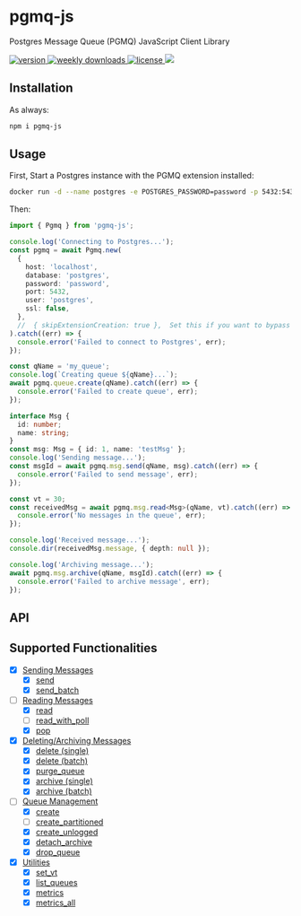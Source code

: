 # pgmq-js

Postgres Message Queue (PGMQ) JavaScript Client Library

<p>
  <a href="https://www.npmjs.com/package/pgmq-js">
    <img src="https://img.shields.io/npm/v/pgmq-js" alt="version"/>
  </a>
  <a href="https://www.npmjs.com/package/pgmq-js">
    <img src="https://img.shields.io/npm/dw/pgmq-js" alt="weekly downloads"/>
  </a>
  <a href="https://github.com/Muhammad-Magdi/pgmq-js/blob/main/LICENSE">
    <img src="https://img.shields.io/npm/l/pgmq-js" alt="license"/>
  </a>
  <a href="https://codecov.io/gh/Muhammad-Magdi/pgmq-js" > 
    <img src="https://codecov.io/gh/Muhammad-Magdi/pgmq-js/graph/badge.svg?token=ZOC1HSGGC7"/> 
  </a>
</p>

## Installation

As always:

```bash
npm i pgmq-js
```

## Usage

First, Start a Postgres instance with the PGMQ extension installed:

```bash
docker run -d --name postgres -e POSTGRES_PASSWORD=password -p 5432:5432 quay.io/tembo/pgmq-pg:v1.2.1
```

Then:

```ts
import { Pgmq } from 'pgmq-js';

console.log('Connecting to Postgres...');
const pgmq = await Pgmq.new(
  {
    host: 'localhost',
    database: 'postgres',
    password: 'password',
    port: 5432,
    user: 'postgres',
    ssl: false,
  },
  //  { skipExtensionCreation: true },  Set this if you want to bypass extension creation (e.g. dbdev users).
).catch((err) => {
  console.error('Failed to connect to Postgres', err);
});

const qName = 'my_queue';
console.log(`Creating queue ${qName}...`);
await pgmq.queue.create(qName).catch((err) => {
  console.error('Failed to create queue', err);
});

interface Msg {
  id: number;
  name: string;
}
const msg: Msg = { id: 1, name: 'testMsg' };
console.log('Sending message...');
const msgId = await pgmq.msg.send(qName, msg).catch((err) => {
  console.error('Failed to send message', err);
});

const vt = 30;
const receivedMsg = await pgmq.msg.read<Msg>(qName, vt).catch((err) => {
  console.error('No messages in the queue', err);
});

console.log('Received message...');
console.dir(receivedMsg.message, { depth: null });

console.log('Archiving message...');
await pgmq.msg.archive(qName, msgId).catch((err) => {
  console.error('Failed to archive message', err);
});
```

## API

## Supported Functionalities

- [x] [Sending Messages](https://tembo-io.github.io/pgmq/api/sql/functions/#sending-messages)
  - [x] [send](https://tembo-io.github.io/pgmq/api/sql/functions/#send)
  - [x] [send_batch](https://tembo-io.github.io/pgmq/api/sql/functions/#send_batch)
- [ ] [Reading Messages](https://tembo-io.github.io/pgmq/api/sql/functions/#reading-messages)
  - [x] [read](https://tembo-io.github.io/pgmq/api/sql/functions/#read)
  - [ ] [read_with_poll](https://tembo-io.github.io/pgmq/api/sql/functions/#read_with_poll)
  - [x] [pop](https://tembo-io.github.io/pgmq/api/sql/functions/#pop)
- [x] [Deleting/Archiving Messages](https://tembo-io.github.io/pgmq/api/sql/functions/#deletingarchiving-messages)
  - [x] [delete (single)](https://tembo-io.github.io/pgmq/api/sql/functions/#delete-single)
  - [x] [delete (batch)](https://tembo-io.github.io/pgmq/api/sql/functions/#delete-batch)
  - [x] [purge_queue](https://tembo-io.github.io/pgmq/api/sql/functions/#purge_queue)
  - [x] [archive (single)](https://tembo-io.github.io/pgmq/api/sql/functions/#archive-single)
  - [x] [archive (batch)](https://tembo-io.github.io/pgmq/api/sql/functions/#archive-batch)
- [ ] [Queue Management](https://tembo-io.github.io/pgmq/api/sql/functions/#queue-management)
  - [x] [create](https://tembo-io.github.io/pgmq/api/sql/functions/#create)
  - [ ] [create_partitioned](https://tembo-io.github.io/pgmq/api/sql/functions/#create_partitioned)
  - [x] [create_unlogged](https://tembo-io.github.io/pgmq/api/sql/functions/#create_unlogged)
  - [x] [detach_archive](https://tembo-io.github.io/pgmq/api/sql/functions/#detach_archive)
  - [x] [drop_queue](https://tembo-io.github.io/pgmq/api/sql/functions/#drop_queue)
- [x] [Utilities](https://tembo-io.github.io/pgmq/api/sql/functions/#utilities)
  - [x] [set_vt](https://tembo-io.github.io/pgmq/api/sql/functions/#set_vt)
  - [x] [list_queues](https://tembo-io.github.io/pgmq/api/sql/functions/#list_queues)
  - [x] [metrics](https://tembo-io.github.io/pgmq/api/sql/functions/#metrics)
  - [x] [metrics_all](https://tembo-io.github.io/pgmq/api/sql/functions/#metrics_all)
